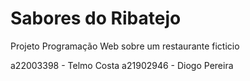 # Sabores do Ribatejo
Projeto Programação Web sobre um restaurante ficticio

a22003398 - Telmo Costa
a21902946 - Diogo Pereira
